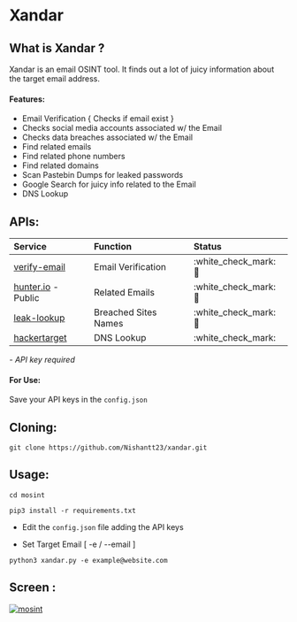 # Xandar

## What is Xandar ?

Xandar is an email OSINT tool. It finds out a lot of juicy information about the target email address.

#### Features:

* Email Verification { Checks if email exist }
* Checks social media accounts associated w/ the Email 
* Checks data breaches associated w/ the Email
* Find related emails 
* Find related phone numbers
* Find related domains
* Scan Pastebin Dumps for leaked passwords
* Google Search for juicy info related to the Email
* DNS Lookup


## APIs:

| Service | Function | Status |
| :--- | :--- | :--- |
| [verify-email](https://verify-email.org/) | Email Verification | :white\_check\_mark: :key: |
| [hunter.io](https://hunter.io/) - Public | Related Emails | :white\_check\_mark: :key: |
| [leak-lookup](https://leak-lookup.com/) | Breached Sites Names | :white\_check\_mark: :key: |
| [hackertarget](https://hackertarget.com/) | DNS Lookup | :white\_check\_mark: |

_- API key required_

#### For Use:

Save your API keys in the `config.json`

## Cloning:

`git clone https://github.com/Nishantt23/xandar.git`

## Usage:

`cd mosint`

`pip3 install -r requirements.txt`

* Edit the `config.json` file adding the API keys

* Set Target Email [ -e / --email ]

`python3 xandar.py -e example@website.com`

## Screen :

[![mosint](https://asciinema.org/a/2vXl00ACUTpPULeQsYcDiFsXy.svg)](https://asciinema.org/a/2vXl00ACUTpPULeQsYcDiFsXy)


